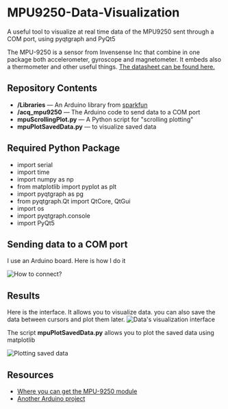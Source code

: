 # MPU9250-Data-Visualization
A useful tool to visualize at real time data of the MPU9250 sent through a COM port, using pyqtgraph and PyQt5

The MPU-9250 is a sensor from Invensense Inc that combine in one package both accelerometer, gyroscope and magnetometer. It embeds also a thermometer and other useful things. [The datasheet can be found here.](https://store.invensense.com/ProductDetail/MPU-9250-InvenSense-Inc/487537/pid=1135)

Repository Contents
-------------------

* **/Libraries** &mdash; An Arduino library from [sparkfun](./Libraries/Arduino/README.md)
* **/acq_mpu9250** &mdash; The Arduino code to send data to a COM port
* **mpuScrollingPlot.py** &mdash; A Python script for "scrolling plotting"
* **mpuPlotSavedData.py** &mdash; to visualize saved data

Required Python Package
-----------------------

- import serial
- import time
- import numpy as np
- from matplotlib import pyplot as plt
- import pyqtgraph as pg
- from pyqtgraph.Qt import QtCore, QtGui
- import os
- import pyqtgraph.console
- import PyQt5

Sending data to a COM port
--------------------------

I use an Arduino board. Here is how I do it

![How to connect?](https://github.com/Sanahm/MPU9250-Data-Visualization/blob/master/images/wiring.png)

Results
-------
Here is the interface. It allows you to visualize data. you can also save the data between cursors and plot them later.
![Data's visualization interface](https://github.com/Sanahm/MPU9250-Data-Visualization/blob/master/images/visu.PNG)

The script **mpuPlotSavedData.py** allows you to plot the saved data using matplotlib

![Plotting saved data](https://github.com/Sanahm/MPU9250-Data-Visualization/blob/master/images/plotSaved.png)

Resources
----------

- [Where you can get the MPU-9250 module](https://www.banggood.com/fr/GY-9250-MPU-9250-Module-9-Axis-Sensor-Module-I2C-SPI-Communication-p-1059005.html?rmmds=search)
- [Another Arduino project](https://create.arduino.cc/projecthub/mitov/arduino-accelerometer-gyroscope-compass-mpu9250-i2c-sensor-79f5bf)
